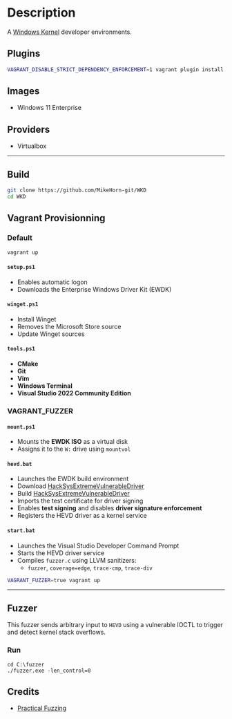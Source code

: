 # Description

A [Windows Kernel](https://learn.microsoft.com/en-us/windows-hardware/drivers/ddi/_kernel/) developer environments.

## Plugins

```bash
VAGRANT_DISABLE_STRICT_DEPENDENCY_ENFORCEMENT=1 vagrant plugin install vagrant-reload
```

## Images

* Windows 11 Enterprise

## Providers

* Virtualbox

---

## Build

```bash
git clone https://github.com/MikeHorn-git/WKD
cd WKD
```

## Vagrant Provisionning

### Default

```bash
vagrant up
```

#### `setup.ps1`

* Enables automatic logon
* Downloads the Enterprise Windows Driver Kit (EWDK)

#### `winget.ps1`

* Install Winget
* Removes the Microsoft Store source
* Update Winget sources

#### `tools.ps1`

* **CMake**
* **Git**
* **Vim**
* **Windows Terminal**
* **Visual Studio 2022 Community Edition**

### VAGRANT_FUZZER

#### `mount.ps1`

* Mounts the **EWDK ISO** as a virtual disk
* Assigns it to the `W:` drive using `mountvol`

#### `hevd.bat`

* Launches the EWDK build environment
* Download [HackSysExtremeVulnerableDriver](https://github.com/novafacing/HackSysExtremeVulnerableDriver)
* Build [HackSysExtremeVulnerableDriver](https://github.com/novafacing/HackSysExtremeVulnerableDriver)
* Imports the test certificate for driver signing
* Enables **test signing** and disables **driver signature enforcement**
* Registers the HEVD driver as a kernel service

#### `start.bat`

* Launches the Visual Studio Developer Command Prompt
* Starts the HEVD driver service
* Compiles `fuzzer.c` using LLVM sanitizers:
   * `fuzzer`, `coverage=edge`, `trace-cmp`, `trace-div`

```bash
VAGRANT_FUZZER=true vagrant up
```

---

## Fuzzer

This fuzzer sends arbitrary input to ```HEVD``` using a vulnerable IOCTL to trigger and detect kernel stack overflows.

### Run

```pwsh
cd C:\fuzzer
./fuzzer.exe -len_control=0
```

## Credits

* [Practical Fuzzing](https://novafacing.github.io/practical-fuzzing/libfuzzer/kernel/windows/index.html)
